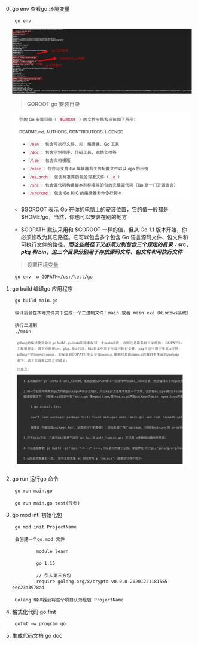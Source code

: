 0. go env 查看go 环境变量

        go env 

   ![avatar](../../assets/go-env.jpg)

   > GOROOT go 安装目录

   ![avatar](../../assets/go-dir.jpg)

   + $GOROOT 表示 Go 在你的电脑上的安装位置，它的值一般都是 $HOME/go，当然，你也可以安装在别的地方

   + $GOPATH 默认采用和 $GOROOT 一样的值，但从 Go 1.1 版本开始，你必须修改为其它路径。它可以包含多个包含 Go 语言源码文件、包文件和可执行文件的路径，***而这些路径下又必须分别包含三个规定的目录：src、pkg 和 bin，这三个目录分别用于存放源码文件、包文件和可执行文件***

   > 设置环境变量

        go env -w GOPATH=/usr/test/go

1. go build 编译go 应用程序

        go build main.go 

        编译后会在本地文件夹下生成一个二进制文件：main 或者 main.exe（Windows系统）

        执行二进制
        ./main

   ![avatar](../../assets/build.jpg)

2. go run 运行go 命令

        go run main.go 

        go run main.go test(传参)

3. go mod inti 初始化包

        go mod init ProjectName

        会创建一个go.mod 文件

                module learn

                go 1.15

                // 引入第三方包
                require golang.org/x/crypto v0.0.0-20201221181555-eec23a3978ad
        
        Golang 编译器会将这个项目认为是包 ProjectName 

4. 格式化代码 go fmt

        gofmt –w program.go

5. 生成代码文档 go doc